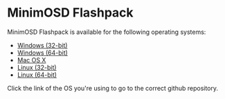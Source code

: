 # MinimOSD Flashpack

MinimOSD Flashpack is available for the following operating systems:

* [Windows (32-bit)](https://github.com/dale3h/minimosd-flashpack-win32)
* [Windows (64-bit)](https://github.com/dale3h/minimosd-flashpack-win64)
* [Mac OS X](https://github.com/dale3h/minimosd-flashpack-macosx)
* [Linux (32-bit)](https://github.com/dale3h/minimosd-flashpack-linux32)
* [Linux (64-bit)](https://github.com/dale3h/minimosd-flashpack-linux64)

Click the link of the OS you're using to go to the correct github repository.